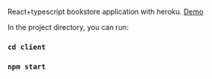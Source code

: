 React+typescript bookstore application with heroku.
[Demo](https://guarded-meadow-30440.herokuapp.com/)

In the project directory, you can run:

### `cd client`

### `npm start`
